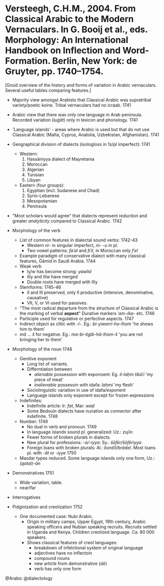 # Versteegh, C.H.M., 2004. From Classical Arabic to the Modern Vernaculars. In G. Booij et al., eds. Morphology: An International Handbook on Inflection and Word-Formation. Berlin, New York: de Gruyter, pp. 1740–1754.

[Good overview of the history and forms of variation in Arabic vernaculars. Several useful tables comparing features.]

- Majority view amongst Arabists that Classical Arabic was supratribal variety/poetic koine. Tribal vernaculars had no icraab. 1741 

- Arabic view that there was only one language in Arab peninsula. Recorded variation (*luġāt*) only in lexicon and phonology. 1741

- 'Language islands' - areas where Arabic is used but that do not use Classical Arabic (Malta, Cyprus, Anatolia, Uzbekistan, Afghanistan). 1741

- Geographical division of dialects (isologloss in 1s/pl imperfect): 1741
    - Western:
        1. Ḥassāniyya dialect of Mayretania
        2. Moroccan
        3. Algerian
        4. Tunisian
        5. Libyan
    - Eastern (four groups):
        1. Egyptian (incl. Sudanese and Chad)
        2. Syrio-Lebanese
        3. Mesopotamian
        4. Peninsula

- "Most scholars would agree" that dialects represent *reduction* and greater *analyticity* compared to Classical Arabic. 1742

- Morphology of the verb 
    - List of common features in dialectal sound verbs: 1742-43
        - Western *ni-* in singular imperfect, *ni- -u* in pl. 
        - Two vowel patterns: *faʿal* and *fiʿil*, in Moroccan only *fʿel*
    - Example paradigm of conservative dialect with many classical features, Ġāmid in Saudi Arabia. 1744
    - Weak verb
        - Iy/w has become strong: *yawlid*
        - IIIy and IIIw have merged
        - Double roots have merged with IIIy
    - Stemforms: 1745-46
        - II and III preserved, only II productive (intensive, denominative, causative)
        - VII, V, or VI used for passives.
    - "The most radical departure from the structure of Classical Arabic is the marking of verbal **aspect**" Durative markers *ʿam-/ka-* etc. 1746
    - Participle used for regulative or perfective aspects. 1747
    - Indirect object as clitic with *-l-*. Eg.: *bi-yiwarri-ho-lhom* 'he shows him to them'
    - *mā ... š* for negative. Eg.: *ma-bi-tigib-hā-lhom-š* 'you are not bringing her to them’

- Morphology of the noun 1748
    - Genitive exponent
        - Long list of variants.
        - Differntiation between 
            - *alienable* possession with exponoent: Eg. *il-laḥm tibāʿi* 'my piece of meat'
            - *inalienable* possesoin with idafa: *laḥmi* 'my flesh'
        - Sociolinguistic variation in use of idafa/exponent
        - Language islands only exponent except for frozen expressions
    - Indefinites:
        - Indefinite article: Ir: *fat*, Mar: *waḍ*
        - Some Bedouin dialects have nunation as connector after indefinite. 1748
    - Number: 1749
        - No dual in verb and pronoun. 1749
        - In language islands sound pl. generalized: Uz.: *zujīn* 
        - Fewer forms of broken plurals in dialects.
        - New plural for professions: *-a/-iyya*: Sy.: *šōfēr/šōfēriyya*
        - Foreign loans with broken plurals: Al.: *bordīl/brādel*. Most loans pl. with *-āt* or *-iyye* 1750
    - Masdar types reduced. Some language islands only one form, Uz.: *(qatal)-ān*

- Demonstratives 1751
    - Wide variation, table.
    - near/far

- Interrogatives

- Pidginization and creolization 1752
   - One documented case: Nubi Arabic. 
       - Origin in military camps, Upper Egypt, 19th century, Arabic speaking officers and Nubian speaking recruits. Recruits settled in Uganda and Kenya. Children creolized language. Ca. 80 000 speakers.  
       - Shows classical features of creol languages:
           - breakdown of infelctional system of original language
           - adjectives have no inflectoin
           - compound nouns
           - new article from demonstrative (*dé*)
           - verb has only one form

@Arabic
@dialectology
